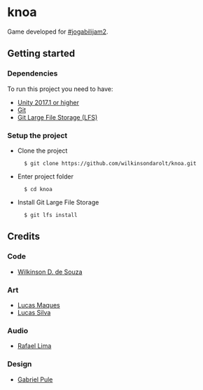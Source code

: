 # knoa
Game developed for [#jogabilijam2](http://jams.gamejolt.io/jogabilijam2).

## Getting started

### Dependencies

To run this project you need to have:

* [Unity 2017.1 or higher](https://store.unity.com/download)
* [Git](https://git-scm.com/downloads)
* [Git Large File Storage (LFS)](https://git-lfs.github.com/)

### Setup the project

* Clone the project

        $ git clone https://github.com/wilkinsondarolt/knoa.git
        
* Enter project folder

        $ cd knoa

* Install Git Large File Storage

        $ git lfs install
        
## Credits

### Code
* [Wilkinson D. de Souza](https://twitter.com/wilkinsondarolt)  
### Art
* [Lucas Maques](https://twitter.com/lmquiterio)
* [Lucas Silva](https://twitter.com/lu_waro_)  
### Audio
* [Rafael Lima](https://twitter.com/rbatistadelima)
### Design  
* [Gabriel Pule](https://twitter.com/gabrielpule1)

